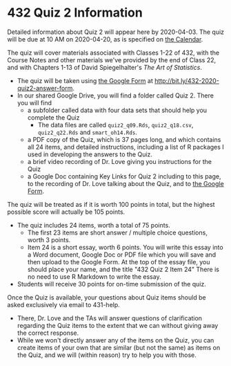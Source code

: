 # 432 Quiz 2 Information

Detailed information about Quiz 2 will appear here by 2020-04-03. 
The quiz will be due at 10 AM on 2020-04-20, as is specified on [the Calendar](https://github.com/THOMASELOVE/2020-432/blob/master/calendar.md).

The quiz will cover materials associated with Classes 1-22 of 432, with the Course Notes and other materials we've provided by the end of Class 22, and with Chapters 1-13 of David Spiegelhalter's *The Art of Statistics*.

- The quiz will be taken using [the Google Form](http://bit.ly/432-2020-quiz2-answer-form) at http://bit.ly/432-2020-quiz2-answer-form.
- In our shared Google Drive, you will find a folder called Quiz 2. There you will find 
    - a subfolder called data with four data sets that should help you complete the Quiz
        - The data files are called `quiz2_q09.Rds`, `quiz2_q18.csv`, `quiz2_q22.Rds` and `smart_oh14.Rds`.
    - a PDF copy of the Quiz, which is 37 pages long, and which contains all 24 items, and detailed instructions, including a list of R packages I used in developing the answers to the Quiz.
    - a brief video recording of Dr. Love giving you instructions for the Quiz
    - a Google Doc containing Key Links for Quiz 2 including to this page, to the recording of Dr. Love talking about the Quiz, and to [the Google Form](http://bit.ly/432-2020-quiz2-answer-form).

The quiz will be treated as if it is worth 100 points in total, but the highest possible score will actually be 105 points.

- The quiz includes 24 items, worth a total of 75 points.
    - The first 23 items are short answer / multiple choice questions, worth 3 points.
    - Item 24 is a short essay, worth 6 points. You will write this essay into a Word document, Google Doc or PDF file which you will save and then upload to the Google Form. At the top of the essay file, you should place your name, and the title "432 Quiz 2 Item 24" There is no need to use R Markdown to write the essay.
- Students will receive 30 points for on-time submission of the quiz.

Once the Quiz is available, your questions about Quiz items should be asked exclusively via email to 431-help. 

- There, Dr. Love and the TAs will answer questions of clarification regarding the Quiz items to the extent that we can without giving away the correct response.
- While we won't directly answer any of the items on the Quiz, you can create items of your own that are similar (but not the same) as items on the Quiz, and we will (within reason) try to help you with those.



